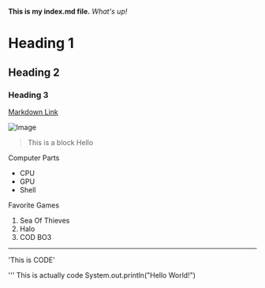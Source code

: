 **This is my index.md file.**
*What's up!*

# Heading 1

## Heading 2

### Heading 3

[Markdown Link](https://commonmark.org/help/)

![Image](https://encrypted-tbn0.gstatic.com/images?q=tbn:ANd9GcQOAibijslaDUVnlPkKuDenD-exuhb_xeqkZg&usqp=CAU)

>This is a block 
>Hello

Computer Parts
- CPU
- GPU
- Shell

Favorite Games
1. Sea Of Thieves
2. Halo
3. COD BO3

---

'This is CODE'

'''
This is actually code
System.out.println("Hello World!")
